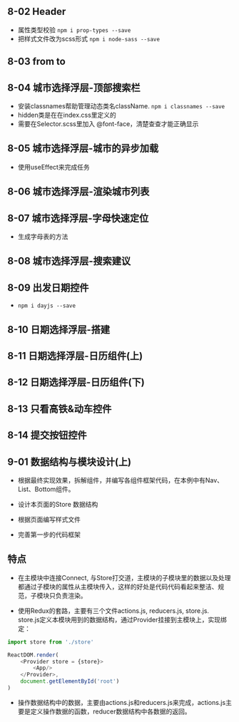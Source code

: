 
## 8-02 Header

- 属性类型校验 `npm i prop-types --save`
- 把样式文件改为scss形式 `npm i node-sass --save`

## 8-03 from to

## 8-04 城市选择浮层-顶部搜索栏
- 安装classnames帮助管理动态类名className. `npm i classnames --save`
- hidden类是在在index.css里定义的
- 需要在Selector.scss里加入 @font-face，清楚查查才能正确显示

## 8-05 城市选择浮层-城市的异步加载
- 使用useEffect来完成任务

## 8-06 城市选择浮层-渲染城市列表

## 8-07 城市选择浮层-字母快速定位

- 生成字母表的方法

## 8-08 城市选择浮层-搜索建议

## 8-09 出发日期控件

- `npm i dayjs --save`

## 8-10 日期选择浮层-搭建

## 8-11 日期选择浮层-日历组件(上)

## 8-12 日期选择浮层-日历组件(下)

## 8-13 只看高铁&动车控件

## 8-14 提交按钮控件

## 9-01 数据结构与模块设计(上)

- 根据最终实现效果，拆解组件，并编写各组件框架代码，在本例中有Nav、List、Bottom组件。

- 设计本页面的Store 数据结构

- 根据页面编写样式文件

- 完善第一步的代码框架

## 特点

- 在主模块中连接Connect, 与Store打交道，主模块的子模块里的数据以及处理都通过子模块的属性从主模块传入，这样的好处是代码代码看起来整洁、规范，子模块只负责渲染。

- 使用Redux的套路，主要有三个文件actions.js, reducers.js, store.js. store.js定义本模块用到的数据结构，通过Provider挂接到主模块上，实现绑定：

```javascript
import store from './store'

ReactDOM.render(
    <Provider store = {store}>
        <App/>
    </Provider>,
    document.getElementById('root')
)
```

- 操作数据结构中的数据，主要由actions.js和reducers.js来完成，actions.js主要是定义操作数据的函数，reducer数据结构中各数据的返回。
